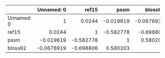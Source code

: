 |            |   Unnamed: 0 |     ref15 |      pssm |    bloss62 |
|:-----------|-------------:|----------:|----------:|-----------:|
| Unnamed: 0 |    1         |  0.0244   | -0.019619 | -0.0676919 |
| ref15      |    0.0244    |  1        | -0.582778 | -0.698806  |
| pssm       |   -0.019619  | -0.582778 |  1        |  0.580203  |
| bloss62    |   -0.0676919 | -0.698806 |  0.580203 |  1         |